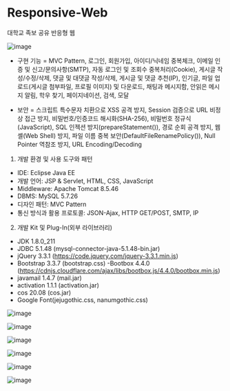 # Responsive-Web
대학교 족보 공유 반응형 웹

![image](https://user-images.githubusercontent.com/59761622/131461675-da03751e-6d26-4951-8ebe-51f058ebd0c9.png)


* 구현 기능
= MVC Pattern, 로그인, 회원가입, 아이디/닉네임 중복체크, 이메일 인증 및 신고/문의사항(SMTP), 자동 로그인 및 조회수 중복처리(Cookie), 게시글 작성/수정/삭제, 댓글 및 대댓글 작성/삭제, 게시글 및 댓글 추천(IP), 인기글, 파일 업로드(게시글 첨부파일, 프로필 이미지) 및 다운로드, 채팅과 메시지함, 안읽은 메시지 알림, 학우 찾기, 페이지네이션, 검색, 모달

* 보안
= 스크립트 특수문자 치환으로 XSS 공격 방지, Session 검증으로 URL 비정상 접근 방지, 비밀번호/인증코드 해시화(SHA-256), 비밀번호 정규식(JavaScript), SQL 인젝션 방지(prepareStatement()), 경로 순회 공격 방지, 웹셸(Web Shell) 방지, 파일 이름 중복 보안(DefaultFileRenamePolicy()), Null Pointer 역참조 방지, URL Encoding/Decoding


1. 개발 환경 및 사용 도구와 패턴
- IDE: Eclipse Java EE
- 개발 언어: JSP & Servlet, HTML, CSS, JavaScript
- Middleware: Apache Tomcat 8.5.46
- DBMS: MySQL 5.7.26
- 디자인 패턴: MVC Pattern
- 통신 방식과 활용 프로토콜: JSON-Ajax, HTTP GET/POST, SMTP, IP

2. 개발 Kit 및 Plug-In(외부 라이브러리) 
- JDK 1.8.0_211
- JDBC 5.1.48 (mysql-connector-java-5.1.48-bin.jar)
- jQuery 3.3.1 (https://code.jquery.com/jquery-3.3.1.min.js)
- Bootstrap 3.3.7 (bootstrap.css)
 -Bootbox 4.4.0 (https://cdnjs.cloudflare.com/ajax/libs/bootbox.js/4.4.0/bootbox.min.js)
- javamail 1.4.7 (mail.jar)
- activation 1.1.1 (activation.jar)
- cos 20.08 (cos.jar)
- Google Font(jejugothic.css, nanumgothic.css)

![image](https://user-images.githubusercontent.com/59761622/130317071-5803491a-1364-49bd-af88-53bb451b8d6b.png)


![image](https://user-images.githubusercontent.com/59761622/130317062-122162be-9664-4de4-8a02-54f748134ef1.png)


![image](https://user-images.githubusercontent.com/59761622/130317089-532f0aa2-bcf7-4cf1-8376-1a59760bc6e0.png)


![image](https://user-images.githubusercontent.com/59761622/130317142-73d96f67-02ff-4e88-a384-98b1300fd3c3.png)


![image](https://user-images.githubusercontent.com/59761622/130317152-d1238944-1fe5-49ad-903c-7a256a1476d6.png)


![image](https://user-images.githubusercontent.com/59761622/130317161-8f1f6ce0-a867-4c1a-8569-7e668f6a46d4.png)
